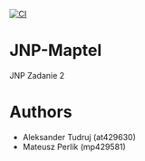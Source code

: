 [![CI](https://github.com/tudny/JNP-Maptel/actions/workflows/cmake.yml/badge.svg)](https://github.com/tudny/JNP-Maptel/actions/workflows/cmake.yml)

# JNP-Maptel
JNP Zadanie 2

# Authors
* Aleksander Tudruj (at429630)
* Mateusz Perlik (mp429581)

